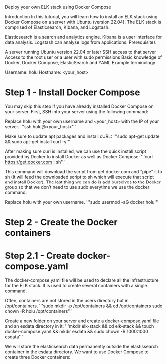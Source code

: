 Deploy your own ELK stack using Docker Compose

Introduction
In this tutorial, you will learn how to install an ELK stack using Docker Compose on a server with Ubuntu (version 22.04). The ELK stack is comprised of Elasticsearch, Kibana, and Logstash.

Elasticsearch is a search and analytics engine.
Kibana is a user interface for data analysis.
Logstash can analyse logs from applications.
Prerequisites

A server running Ubuntu version 22.04 or later
SSH access to that server
Access to the root user or a user with sudo permissions
Basic knowledge of Docker, Docker Compose, ElasticSearch and YAML
Example terminology

Username: holu
Hostname: <your_host>
# Step 1 - Install Docker Compose
You may skip this step if you have already installed Docker Compose on your server. First, SSH into your server using the following command:

Replace holu with your own username and <your_host> with the IP of your server.
'''ssh holu@<your_host>'''

Make sure to update apt packages and install cURL:
'''sudo apt-get update && sudo apt-get install curl -y'''

After making sure curl is installed, we can use the quick install script provided by Docker to install Docker as well as Docker Compose:
'''curl https://get.docker.com | sh'''

This command will download the script from get.docker.com and "pipe" it to sh (It will feed the downloaded script to sh which will execute that script and install Docker). 
The last thing we can do is add ourselves to the Docker group so that we don’t need to use sudo everytime we use the docker command.

Replace holu with your own username.
'''sudo usermod -aG docker holu'''

# Step 2 - Create the Docker containers

# Step 2.1 - Create docker-compose.yaml
The docker-compose.yaml file will be used to declare all the infrastructure for the ELK stack. It is used to create several containers with a single command.

Often, containers are not stored in the users directory but in /opt/containers.
'''sudo mkdir -p /opt/containers &&  cd /opt/containers
   sudo chown -R holu /opt/containers'''
   
Create a new folder on your server and create a docker-compose.yaml file and an esdata directory in it:
'''mkdir elk-stack && cd elk-stack && touch docker-compose.yaml && mkdir esdata && sudo chown -R 1000:1000 esdata'''

We will store the elasticsearch data permanently outside the elastissearch container in the esdata directory.
We want to use Docker Compose to create three Docker containers:


